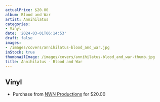```yaml
---
actualPrice: $20.00
album: Blood and War
artist: Annihilatus
categories:
- Vinyl
date: '2024-03-01T06:14:53'
draft: false
images:
- /images/covers/annihilatus-blood_and_war.jpg
inStock: true
thumbnailImage: /images/covers/annihilatus-blood_and_war-thumb.jpg
title: Annihilatus - Blood and War
---
```


## Vinyl
* Purchase from [NWN Productions](http://shop.nwnprod.com/index.php?route=product/product&path=75&product_id=7708&sort=pd.name&order=ASC) for $20.00
